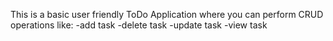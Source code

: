 This is a basic user friendly ToDo Application where you can perform CRUD operations like:
-add task
-delete task
-update task
-view task
